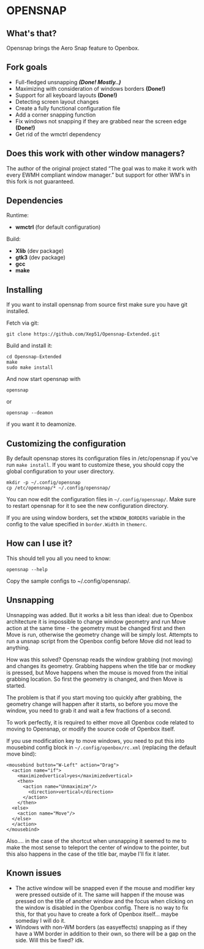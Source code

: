 OPENSNAP
==========

What's that?
------------
Opensnap brings the Aero Snap feature to Openbox.

Fork goals
------------

* Full-fledged unsnapping ___(Done! Mostly..)___
* Maximizing with consideration of windows borders __(Done!)__
* Support for all keyboard layouts __(Done!)__
* Detecting screen layout changes
* Сreate a fully functional configuration file
* Add a corner snapping function
* Fix windows not snapping if they are grabbed near the screen edge __(Done!)__
* Get rid of the wmctrl dependency

Does this work with other window managers?
------------------------------------------
The author of the original project stated “The goal was to make it work with every EWMH compliant window manager.” but support for other WM's in this fork is not guaranteed.

Dependencies
-------------
Runtime:
* __wmctrl__ (for default configuration)

Build:
* __Xlib__ (dev package)
* __gtk3__ (dev package)
* __gcc__
* __make__

Installing
----------
If you want to install opensnap from source first make sure you have git installed.

Fetch via git:

    git clone https://github.com/Xep51/Opensnap-Extended.git

Build and install it:

    cd Opensnap-Extended
    make
    sudo make install

And now start opensnap with

    opensnap

or

    opensnap --deamon

if you want it to deamonize.
    
Customizing the configuration
-----------------------------
By default opensnap stores its configuration files in /etc/opensnap if you've run `make install`.
If you want to customize these, you should copy the global configuration to your user directory.

    mkdir -p ~/.config/opensnap
    cp /etc/opensnap/* ~/.config/opensnap/

You can now edit the configuration files in `~/.config/opensnap/`. Make sure to restart opensnap for it to see the new configuration directory.

If you are using window borders, set the `WINDOW_BORDERS` variable in the config to the value specified in `border.Width` in `themerc`. 

How can I use it?
-----------------
This should tell you all you need to know:

    opensnap --help

Copy the sample configs to ~/.config/opensnap/.

Unsnapping
-----------------
Unsnapping was added. But it works a bit less than ideal: due to Openbox architecture it is impossible to change window geometry and run Move action at the same time - the geometry must be changed first and then Move is run, otherwise the geometry change will be simply lost.
Attempts to run a unsnap script from the Openbox config before Move did not lead to anything.

How was this solved? Opensnap reads the window grabbing (not moving) and changes its geometry. Grabbing happens when the title bar or modkey is pressed, but Move happens when the mouse is moved from the initial grabbing location. So first the geometry is changed, and then Move is started.

The problem is that if you start moving too quickly after grabbing, the geometry change will happen after it starts, so before you move the window, you need to grab it and wait a few fractions of a second.
 
To work perfectly, it is required to either move all Openbox code related to moving to Opensnap, or modify the source code of Openbox itself.

If you use modification key to move windows, you need to put this into mousebind config block in `~/.config/openbox/rc.xml` (replacing the default move bind):
```
<mousebind button="W-Left" action="Drag">
  <action name="if">
    <maximizedvertical>yes</maximizedvertical>
    <then>
      <action name="Unmaximize"/>
        <direction>vertical</direction>
      </action>
    </then>
  <else>
    <action name="Move"/>
  </else>
  </action>
</mousebind>
```
Also.... in the case of the shortcut when unsnapping it seemed to me to make the most sense to teleport the center of window to the pointer, but this also happens in the case of the title bar, maybe I'll fix it later.

Known issues
-------------
* The active window will be snapped even if the mouse and modifier key were pressed outside of it. The same will happen if the mouse was pressed on the title of another window and the focus when clicking on the window is disabled in the Openbox config. There is no way to fix this, for that you have to create a fork of Openbox itself... maybe someday I will do it.
* Windows with non-WM borders (as easyeffects) snapping as if they have a WM border in addition to their own, so there will be a gap on the side. Will this be fixed? idk.
